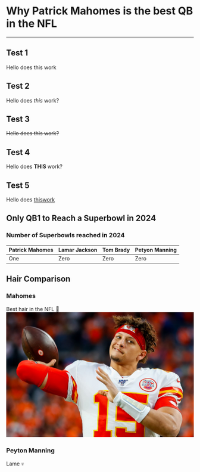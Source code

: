 # Why Patrick Mahomes is the best QB in the NFL #
----------------------------------------------------------------------------------------------
## Test 1 ##
Hello does this work

## Test 2 ##
Hello does _this_ work?

## Test 3 ##
~~Hello does this work?~~

## Test 4 ##
Hello does __THIS__ work?

## Test 5 ##
Hello does [thiswork](https://www.nfl.com/super-bowl/event-info/ "thiswork title")

## Only QB1 to Reach a Superbowl in 2024 ##
### Number of Superbowls reached in 2024 ###
Patrick Mahomes | Lamar Jackson | Tom Brady | Petyon Manning |
----------------|---------------|-----------|----------------|
One             |Zero           |Zero       |Zero            |


## Hair Comparison ##
### Mahomes ###
Best hair in the NFL :star_struck:
![alt text](PatrickMahomes.jpg "The GOAT")
### Peyton Manning ####
Lame :skull:


